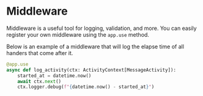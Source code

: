 # Middleware

Middleware is a useful tool for logging, validation, and more.
You can easily register your own middleware using the `app.use` method.

Below is an example of a middleware that will log the elapse time of all handers that come after it.


```python
@app.use
async def log_activity(ctx: ActivityContext[MessageActivity]):
    started_at = datetime.now()
    await ctx.next()
    ctx.logger.debug(f"{datetime.now() - started_at}")
```

